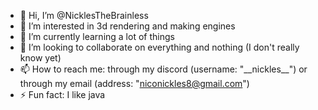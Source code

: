 - 👋 Hi, I’m @NicklesTheBrainless
- 👀 I’m interested in 3d rendering and making engines
- 🌱 I’m currently learning a lot of things
- 💞️ I’m looking to collaborate on everything and nothing (I don't really know yet)
- 📫 How to reach me: through my discord (username: "\_\_nickles\_\_")
    or through my email (address: "niconickles8@gmail.com")
- ⚡ Fun fact: I like java

